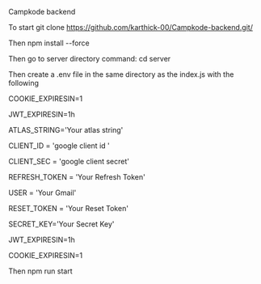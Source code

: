 Campkode backend

To start git clone https://github.com/karthick-00/Campkode-backend.git/

Then npm install --force

Then go to server directory command: cd server

Then create a .env  file in the same directory as the index.js with the following 

COOKIE_EXPIRESIN=1 

JWT_EXPIRESIN=1h 

ATLAS_STRING='Your atlas string'

CLIENT_ID = 'google client id '

CLIENT_SEC = 'google client secret'

REFRESH_TOKEN = 'Your Refresh Token'

USER = 'Your Gmail'

RESET_TOKEN = 'Your Reset Token'

SECRET_KEY='Your Secret Key'

JWT_EXPIRESIN=1h

COOKIE_EXPIRESIN=1

Then npm run start
